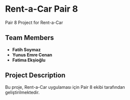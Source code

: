 # Rent-a-Car Pair 8

Pair 8 Project for Rent-a-Car

## Team Members
- **Fatih Soymaz**
- **Yunus Emre Cenan**
- **Fatima Ekşioğlu**

## Project Description
Bu proje, Rent-a-Car uygulaması için Pair 8 ekibi tarafından geliştirilmektedir.
